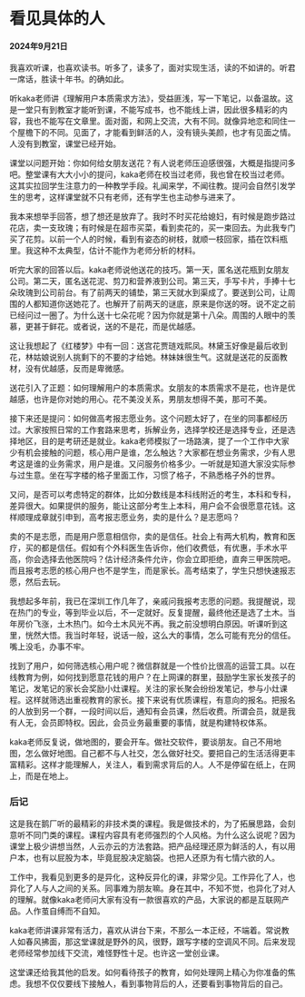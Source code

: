 # 看见具体的人

#### 2024年9月21日

我喜欢听课，也喜欢读书。听多了，读多了，面对实现生活，读的不如讲的。听君一席话，胜读十年书。的确如此。

听kaka老师讲《理解用户本质需求方法》，受益匪浅，写一下笔记，以备温故。这是一堂只有到教室才能听到课，不能写成书，也不能线上讲，因此很多精彩的内容，我也不能写在文章里。面对面，和网上交流，大有不同。就像异地恋和同住一个屋檐下的不同。见面了，才能看到鲜活的人，没有镜头美颜，也才有见面之情。人没有到教室，课堂已经开始。

课堂以问题开始：你如何给女朋友送花？有人说老师压迫感很强，大概是指提问多吧。整堂课有大大小小的提问，kaka老师在校当过老师，我也曾在校当过老师。这其实拉回学生注意力的一种教学手段。礼闻来学，不闻往教。提问会自然引发学生的思考，这样课堂就不只有老师，还有学生也主动参与进来了。

我本来想举手回答，想了想还是放弃了。我时不时买花给媳妇，有时候是跑步路过花店，卖一支玫瑰；有时候是在超市买菜，看到卖花的，买一束回去。为此我专门买了花剪。以前一个人的时候，看到有姿态的树枝，就顺一枝回家，插在饮料瓶里。我这种不太典型，估计不能作为老师分析的材料。

听完大家的回答以后。kaka老师说他送花的技巧。第一天，匿名送花瓶到女朋友公司。第二天，匿名送花泥、剪刀和营养液到公司。第三天，手写卡片，手捧十七朵玫瑰到公司前台。有了前两天的铺垫，第三天就水到渠成了。要送到公司，让周围的人都知道你送她花了。也解开了前两天的谜底，原来是你送的呀。说不定之前已经问过一圈了。为什么送十七朵花呢？因为你就是第十八朵。周围的人眼中的羡慕，更甚于鲜花。或者说，送的不是花，而是优越感。

这让我想起了《红楼梦》中有一回：送宫花贾琏戏熙凤。林黛玉好像是最后收到花，林姑娘说别人挑剩下的不要的才给她。林妹妹很生气。这就是送花的反面教材，没有优越感，反而是卑微感。

送花引入了正题：如何理解用户的本质需求。女朋友的本质需求不是花，也许是优越感，也许是你对她的用心。花不美没关系，男朋友想得不美，那可不美。

接下来还是提问：如何做高考报志愿业务。这个问题太好了，在坐的同事都经历过。大家按照日常的工作套路来思考，拆解业务，选择学校还是选择专业，还是选择地区，目的是考研还是就业。kaka老师模拟了一场路演，提了一个工作中大家少有机会接触的问题，核心用户是谁，怎么触达？大家都在想业务需求，少有人思考这是谁的业务需求，用户是谁。又问服务价格多少。一听就是知道大家没实际参与过生意。坐在写字楼的格子里面工作，习惯了格子，不熟悉格子外的世界。

又问，是否可以考虑特定的群体，比如分数线是本科线附近的考生，本科和专科，差异很大。如果提供的服务，能让这部分考生上本科，用户会不会很愿意花钱。这样顺理成章就引申到，高考报志愿业务，卖的是什么？是志愿吗？

卖的不是志愿，而是用户愿意相信你，卖的是信任。社会上有两大机构，教育和医疗，买的都是信任。假如有个外科医生告诉你，他们收费低，有优惠，手术水平高，你会选择去他医院吗？估计经济条件允许，你会立即拒绝，直奔三甲医院吧。而且报考志愿的核心用户也不是学生，而是家长。高考结束了，学生只想快速报志愿，然后去玩。

我想起多年前，我已在深圳工作几年了，亲戚问我报考志愿的问题。我提醒说，现在热门的专业，等到毕业以后，不一定就好。反复提醒，最终他还是选了土木。当年房价飞涨，土木热门。如今土木风光不再。我之前没想明白原因。听课听到这里，恍然大悟。我当时年轻，说话一般，这么大的事情，怎么可能有充分的信任。嘴上没毛，办事不牢。

找到了用户，如何筛选核心用户呢？微信群就是一个性价比很高的运营工具。以在线教育为例，如何找到愿意花钱的用户？在上网课的群里，鼓励学生家长发孩子的笔记，发笔记的家长会奖励小灶课程。关注的家长聚会纷纷发笔记，参与小灶课程。这样就筛选出重视教育的家长。接下来说有优质课程，有意向的报名。把报名的人放到另一个群，一段时间以后，通知有会员课，然后收费。所谓会员，就是我有人无，会员即特权。因此，会员业务最重要的事情，就是构建特权体系。

kaka老师反复说，做地图的，要会开车。做社交软件，要谈朋友。自己不用地图，怎么做好地图。自己都不与人社交，怎么做好社交。要把自己的生活活得更丰富精彩。这样才能理解人，关注人，看到需求背后的人。人不是停留在纸上，在网上，而是在地上。

### 后记

这是我在鹅厂听的最精彩的非技术类的课程。我是做技术的，为了拓展思路，会刻意听不同门类的课程。课程内容具有老师强烈的个人风格。为什么这么说呢？因为课堂上极少讲想当然，人云亦云的方法套路。把产品经理还原为鲜活的人，有以用户本，也有以屁股为本，毕竟屁股决定脑袋。也把人还原为有七情六欲的人。

工作中，我看见到更多的是异化，这种反异化的课，非常少见。工作异化了人，也异化了人与人之间的关系。同事难为朋友嘛。身在其中，不知不觉，也异化了对人的理解。就像kaka老师问大家有没有一款很喜欢的产品，大家说的都是互联网产品。人作茧自缚而不自知。

kaka老师讲课非常有活力，喜欢从讲台下来，不那么一本正经，不端着。常说教人如春风拂面，那这堂课就是野外的风，很野，跟写字楼的空调风不同。后来发现老师经常参加线下交流，难怪野性十足。也许这一堂创业课。

这堂课还给我其他的启发。如何看待孩子的教育，如何处理网上精心为你准备的焦虑。我想不仅仅要线下接触人，看到事物背后的人，还要看到事物背后的自己。
